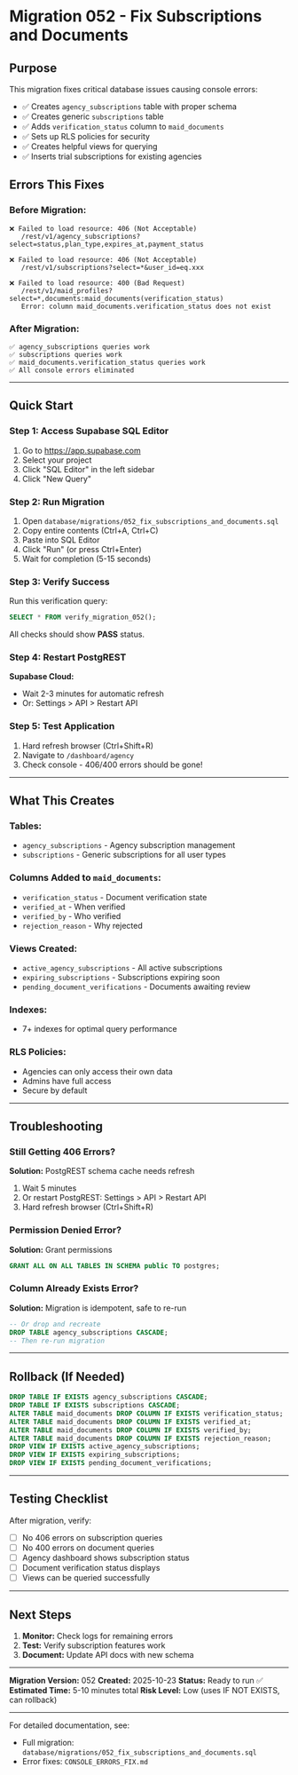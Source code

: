 # Migration 052 - Fix Subscriptions and Documents

## Purpose

This migration fixes critical database issues causing console errors:
- ✅ Creates `agency_subscriptions` table with proper schema
- ✅ Creates generic `subscriptions` table
- ✅ Adds `verification_status` column to `maid_documents`
- ✅ Sets up RLS policies for security
- ✅ Creates helpful views for querying
- ✅ Inserts trial subscriptions for existing agencies

## Errors This Fixes

### Before Migration:
```
❌ Failed to load resource: 406 (Not Acceptable)
   /rest/v1/agency_subscriptions?select=status,plan_type,expires_at,payment_status

❌ Failed to load resource: 406 (Not Acceptable)
   /rest/v1/subscriptions?select=*&user_id=eq.xxx

❌ Failed to load resource: 400 (Bad Request)
   /rest/v1/maid_profiles?select=*,documents:maid_documents(verification_status)
   Error: column maid_documents.verification_status does not exist
```

### After Migration:
```
✅ agency_subscriptions queries work
✅ subscriptions queries work
✅ maid_documents.verification_status queries work
✅ All console errors eliminated
```

---

## Quick Start

### Step 1: Access Supabase SQL Editor

1. Go to https://app.supabase.com
2. Select your project
3. Click "SQL Editor" in the left sidebar
4. Click "New Query"

### Step 2: Run Migration

1. Open `database/migrations/052_fix_subscriptions_and_documents.sql`
2. Copy entire contents (Ctrl+A, Ctrl+C)
3. Paste into SQL Editor
4. Click "Run" (or press Ctrl+Enter)
5. Wait for completion (5-15 seconds)

### Step 3: Verify Success

Run this verification query:
```sql
SELECT * FROM verify_migration_052();
```

All checks should show **PASS** status.

### Step 4: Restart PostgREST

**Supabase Cloud:**
- Wait 2-3 minutes for automatic refresh
- Or: Settings > API > Restart API

### Step 5: Test Application

1. Hard refresh browser (Ctrl+Shift+R)
2. Navigate to `/dashboard/agency`
3. Check console - 406/400 errors should be gone!

---

## What This Creates

### Tables:
- `agency_subscriptions` - Agency subscription management
- `subscriptions` - Generic subscriptions for all user types

### Columns Added to `maid_documents`:
- `verification_status` - Document verification state
- `verified_at` - When verified
- `verified_by` - Who verified
- `rejection_reason` - Why rejected

### Views Created:
- `active_agency_subscriptions` - All active subscriptions
- `expiring_subscriptions` - Subscriptions expiring soon
- `pending_document_verifications` - Documents awaiting review

### Indexes:
- 7+ indexes for optimal query performance

### RLS Policies:
- Agencies can only access their own data
- Admins have full access
- Secure by default

---

## Troubleshooting

### Still Getting 406 Errors?

**Solution:** PostgREST schema cache needs refresh
1. Wait 5 minutes
2. Or restart PostgREST: Settings > API > Restart API
3. Hard refresh browser (Ctrl+Shift+R)

### Permission Denied Error?

**Solution:** Grant permissions
```sql
GRANT ALL ON ALL TABLES IN SCHEMA public TO postgres;
```

### Column Already Exists Error?

**Solution:** Migration is idempotent, safe to re-run
```sql
-- Or drop and recreate
DROP TABLE agency_subscriptions CASCADE;
-- Then re-run migration
```

---

## Rollback (If Needed)

```sql
DROP TABLE IF EXISTS agency_subscriptions CASCADE;
DROP TABLE IF EXISTS subscriptions CASCADE;
ALTER TABLE maid_documents DROP COLUMN IF EXISTS verification_status;
ALTER TABLE maid_documents DROP COLUMN IF EXISTS verified_at;
ALTER TABLE maid_documents DROP COLUMN IF EXISTS verified_by;
ALTER TABLE maid_documents DROP COLUMN IF EXISTS rejection_reason;
DROP VIEW IF EXISTS active_agency_subscriptions;
DROP VIEW IF EXISTS expiring_subscriptions;
DROP VIEW IF EXISTS pending_document_verifications;
```

---

## Testing Checklist

After migration, verify:

- [ ] No 406 errors on subscription queries
- [ ] No 400 errors on document queries
- [ ] Agency dashboard shows subscription status
- [ ] Document verification status displays
- [ ] Views can be queried successfully

---

## Next Steps

1. **Monitor:** Check logs for remaining errors
2. **Test:** Verify subscription features work
3. **Document:** Update API docs with new schema

---

**Migration Version:** 052
**Created:** 2025-10-23
**Status:** Ready to run ✅
**Estimated Time:** 5-10 minutes total
**Risk Level:** Low (uses IF NOT EXISTS, can rollback)

---

For detailed documentation, see:
- Full migration: `database/migrations/052_fix_subscriptions_and_documents.sql`
- Error fixes: `CONSOLE_ERRORS_FIX.md`
